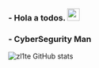 ### - Hola a todos.  <img src="https://media.giphy.com/media/hvRJCLFzcasrR4ia7z/giphy.gif" width="25px">
### - CyberSegurity Man 

![zl1te GitHub stats](https://github-readme-stats.vercel.app/api?username=zl1te)



                



<!--
**zl1te/zl1te** is a ✨ _special_ ✨ repository because its `README.md` (this file) appears on your GitHub profile.

Here are some ideas to get you started:

- 🔭 I’m currently working on ...
- 🌱 I’m currently learning ...
- 👯 I’m looking to collaborate on ...
- 🤔 I’m looking for help with ...
- 💬 Ask me about ...
- 📫 How to reach me: ...
- 😄 Pronouns: ...
- ⚡ Fun fact: ...
-->
